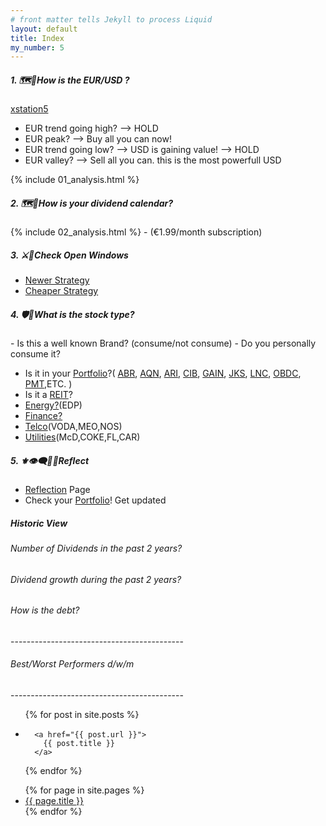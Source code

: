 ```yaml
---
# front matter tells Jekyll to process Liquid
layout: default
title: Index
my_number: 5
---
```

<h5>1. 🗺️👀How is the EUR/USD ?</h5>
<a target="_blank" href="https://xstation5.xtb.com/">xstation5</a>
<ul>
  <li>EUR trend going high? --> HOLD</li>
  <li>EUR peak? --> Buy all you can now!</li>
  <li>EUR trend going low? --> USD is gaining value! --> HOLD</li>
  <li>EUR valley? --> Sell all you can. this is the most powerfull USD</li>
</ul>
{% include 01_analysis.html %}


<!-- section -->
<h5>2. 🗺️📅How is your dividend calendar?</h5>
{% include 02_analysis.html %}
- (€1.99/month subscription)


<!-- section -->
<h5>3. ⚔️🏰Check Open Windows</h5>
<ul>
  <li><a target="_blank" href="/mike/current_windows_newer">Newer Strategy</a></li>
  <li><a target="_blank" href="/mike/current_windows_cheaper">Cheaper Strategy</a></li>
</ul>
<h5>4. 🛡️🐉What is the stock type?</h5>
- Is this a well known Brand? (consume/not consume)
- Do you personally consume it?
<ul>
  <li>Is it in your <a target="_blank" href="/mike/ss/my_selection.ss">Portfolio</a>?(
    <a target="_blank" href="/mike/v/ABR.v">ABR</a>,
    <a target="_blank" href="/mike/v/AQN.v">AQN</a>,
    <a target="_blank" href="/mike/v/ARI.v">ARI</a>,
    <a target="_blank" href="/mike/v/CIB.v">CIB</a>,
    <a target="_blank" href="/mike/v/GAIN.v">GAIN</a>,
    <a target="_blank" href="/mike/v/JKS.v">JKS</a>,
    <a target="_blank" href="/mike/v/LNC.v">LNC</a>,
    <a target="_blank" href="/mike/v/OBDC.v">OBDC</a>,
    <a target="_blank" href="/mike/v/PMT.v">PMT</a>,ETC.
  )</li>
  <li>Is it a <a target="_blank" href="/mike/ss/real_estate.ss">REIT</a>?</li>
  <li><a target="_blank" href="/mike/ss/energy.ss">Energy?</a>(EDP)</li>
  <li><a target="_blank" href="/mike/ss/finance.ss">Finance?</a></li>
  <li><a target="_blank" href="/mike/ss/telecommunications.ss">Telco</a>(VODA,MEO,NOS)</li>
  <li><a target="_blank" href="/mike/ss/utilities.ss">Utilities</a>(McD,COKE,FL,CAR)</li>
</ul>

<h5>5. ⚜️👁️‍🗨️💬➿Reflect</h5>
<ul>
  <li><a target="_blank" href="/mike/i_reflect">Reflection</a> Page</li>
  <li>Check your <a target="_blank" href="/mike/ss/my_selection.ss">Portfolio</a>! Get updated</li>
</ul>

<h5>Historic View</h5>
<h6>Number of Dividends in the past 2 years?</h6>
<h6>Dividend growth during the past 2 years?</h6>

<h6>How is the debt?</h6>
-------------------------------------------
<h6>Best/Worst Performers d/w/m</h6>
-------------------------------------------

<ul>
{% for post in site.posts %}
  <li>
    
      <a href="{{ post.url }}">
        {{ post.title }}
      </a>
    
  </li>
{% endfor %}
</ul>
<ul>
{% for page in site.pages %}
  <li>
      <a href="{{ page.url }}">
        {{ page.title }}
      </a>
  </li>
{% endfor %}
</ul>
